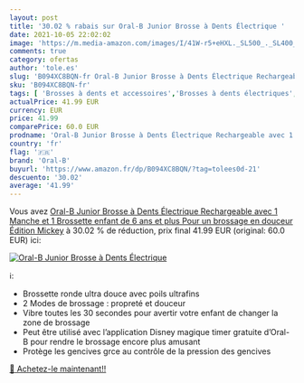 ```yaml
---
layout: post
title: '30.02 % rabais sur Oral-B Junior Brosse à Dents Électrique '
date: 2021-10-05 22:02:02
image: 'https://m.media-amazon.com/images/I/41W-r5+eHXL._SL500_._SL400_.jpg'
comments: true
category: ofertas
author: 'tole.es'
slug: 'B094XC8BQN-fr Oral-B Junior Brosse à Dents Électrique Rechargeable avec...'
sku: 'B094XC8BQN-fr'
tags: [ 'Brosses à dents et accessoires','Brosses à dents électriques','Brosses à dents électriques et accessoires','Hygiène dentaire','Hygiène et Santé','oral-b', ]
actualPrice: 41.99 EUR
currency: EUR
price: 41.99
comparePrice: 60.0 EUR
prodname: 'Oral-B Junior Brosse à Dents Électrique Rechargeable avec 1 Manche et 1 Brossette  enfant de 6 ans et plus  Pour un brossage en douceur  Édition Mickey'
country: 'fr'
flag: '🇫🇷'
brand: 'Oral-B'
buyurl: 'https://www.amazon.fr/dp/B094XC8BQN/?tag=tolees0d-21'
descuento: '30.02'
average: '41.99'
---
```


Vous avez [Oral-B Junior Brosse à Dents Électrique Rechargeable avec 1 Manche et 1 Brossette  enfant de 6 ans et plus  Pour un brossage en douceur  Édition Mickey](https://www.amazon.fr/dp/B094XC8BQN/?tag=tolees0d-21)  à  30.02 % de réduction, prix final  41.99 EUR (original: 60.0 EUR) ici:

[![Oral-B Junior Brosse à Dents Électrique ](https://m.media-amazon.com/images/I/41W-r5+eHXL._SL500_._SL400_.jpg)](https://www.amazon.fr/dp/B094XC8BQN/?tag=tolees0d-21)

ℹ️:

- Brossette ronde ultra douce avec poils ultrafins
- 2 Modes de brossage : propreté et douceur
- Vibre toutes les 30 secondes pour avertir votre enfant de changer la zone de brossage
- Peut être utilisé avec l’application Disney magique timer gratuite d’Oral-B pour rendre le brossage encore plus amusant
- Protège les gencives grce au contrôle de la pression des gencives

[🛒 Achetez-le maintenant!!](https://www.amazon.fr/dp/B094XC8BQN/?tag=tolees0d-21)
